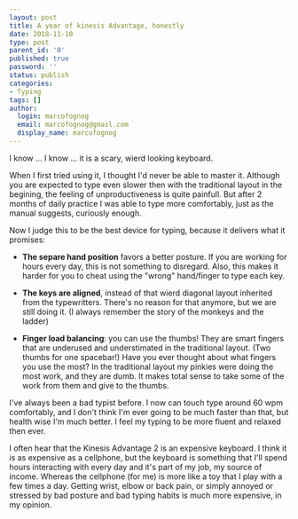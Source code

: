 ```yaml
---
layout: post
title: A year of kinesis Advantage, honestly
date: 2018-11-10
type: post
parent_id: '0'
published: true
password: ''
status: publish
categories:
- Typing
tags: []
author:
  login: marcofognog
  email: marcofognog@gmail.com
  display_name: marcofognog
---
```


I know ... I know ... it is a scary, wierd looking keyboard.

When I first tried using it, I thought I'd never be able to master it.
Although you are expected to type even slower then with the traditional layout in the begining, the feeling of unproductiveness is quite painfull.
But after 2 months of daily practice I was able to type more comfortably, just as the manual suggests, curiously enough.

Now I judge this to be the best device for typing, because it delivers what it promises:

 - **The separe hand position** favors a better posture.
 If you are working for hours every day, this is not something to disregard.
 Also, this makes it harder for you to cheat using the "wrong" hand/finger to type each key.

 - **The keys are aligned**, instead of that wierd diagonal layout inherited from the typewritters.
 There's no reason for that anymore, but we are still doing it.
 (I always remember the story of the monkeys and the ladder)

 - **Finger load balancing**: you can use the thumbs!
 They are smart fingers that are underused and understimated in the traditional layout. (Two thumbs for one spacebar!)
 Have you ever thought about what fingers you use the most? In the traditional layout my pinkies were doing the most work, and they are dumb.
 It makes total sense to take some of the work from them and give to the thumbs.

I've always been a bad typist before.
I now can touch type around 60 wpm comfortably, and I don't think I'm ever going to be much faster than that, but health wise I'm much better.
I feel my typing to be more fluent and relaxed then ever.

I often hear that the Kinesis Advantage 2 is an expensive keyboard.
I think it is as expensive as a cellphone, but the keyboard is something that I'll spend hours interacting with every day and it's part of my job, my source of income.
Whereas the cellphone (for me) is more like a toy that I play with a few times a day.
Getting wrist, elbow or back pain, or simply annoyed or stressed by bad posture and bad typing habits is much more expensive, in my opinion.
